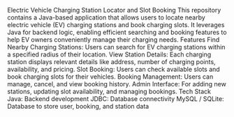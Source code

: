 Electric Vehicle Charging Station Locator and Slot Booking
This repository contains a Java-based application that allows users to locate nearby electric vehicle (EV) charging stations and book charging slots. It leverages Java for backend logic, enabling efficient searching and booking features to help EV owners conveniently manage their charging needs.
Features
Find Nearby Charging Stations: Users can search for EV charging stations within a specified radius of their location.
View Station Details: Each charging station displays relevant details like address, number of charging points, availability, and pricing.
Slot Booking: Users can check available slots and book charging slots for their vehicles.
Booking Management: Users can manage, cancel, and view booking history.
Admin Interface: For adding new stations, updating slot availability, and managing bookings.
Tech Stack
Java: Backend development
JDBC: Database connectivity
MySQL / SQLite: Database to store user, booking, and station data
